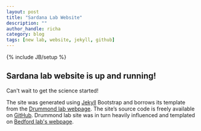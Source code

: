 ```yaml
---
layout: post
title: "Sardana Lab Website"
description: ""
author_handle: richa
category: blog
tags: [new lab, website, jekyll, github]
---
```

{% include JB/setup %}
## Sardana lab website is up and running!  

Can't wait to get the science started!

The site was generated using [Jekyll][1] Bootstrap and borrows its template from the [Drummond lab webpage]. The site’s source code is freely available on [GitHub][2]. Drummond lab site was in turn heavily influenced and templated on [Bedford lab's webpage]. 



[1]: https://jekyllrb.com/
[2]: https://github.com/drummondlab/drummondlab.github.io
[Drummond lab webpage]: http://drummondlab.org/
[Bedford lab's webpage]: https://bedford.io/team/trevor-bedford/


